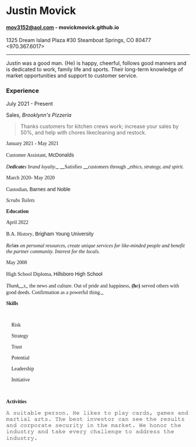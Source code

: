 
# Justin Movick
#### mov3152@aol.com - movickmovick.github.io
 1325 Dream Island Plaza #30 Steamboat Springs, CO 80477  <970.367.6017>

---


Justin was a good man. (He) is happy, cheerful, follows good manners and is dedicated to work, family life and sports. Their long-term knowledge of market opportunities and support to customer service.


### Experience

July 2021 - Present

Sales, *Brooklynn's Pizzeria*

>Thanks customers for kitchen crews work; increase your sales by 50%, and help with chores likecleaning and restock.

<span style="font-family:&quot;Times New Roman&quot;,serif">January 2021 - May 2021</span>

<span style="font-family:&quot;MS Gothic&quot;;mso-bidi-font-family:&quot;Times New Roman&quot;">Customer Assistant</span><span style="font-family:&quot;Times New Roman&quot;,serif">,</span> <span style="font-family:&quot;Copperplate Gothic Bold&quot;,sans-serif;mso-bidi-font-family:
&quot;Times New Roman&quot;">McDonalds</span><span style="font-family:&quot;Times New Roman&quot;,serif"></span>

_<span style="font-family:&quot;Cambria&quot;,serif;mso-bidi-font-family:&quot;Times New Roman&quot;">D</span>__<span style="font-family:&quot;HoloLens MDL2 Assets&quot;,serif;
mso-bidi-font-family:&quot;Times New Roman&quot;">edicate</span>__<span style="font-family:&quot;Cambria&quot;,serif;mso-bidi-font-family:&quot;Times New Roman&quot;">s brand loyalty.</span>__ <span style="font-family:&quot;HoloLens MDL2 Assets&quot;,serif;mso-bidi-font-family:&quot;Times New Roman&quot;"></span> __<span style="font-family:&quot;Cambria&quot;,serif;
mso-bidi-font-family:&quot;Times New Roman&quot;">Satisfies</span> __<span style="font-family:&quot;HoloLens MDL2 Assets&quot;,serif;
mso-bidi-font-family:&quot;Times New Roman&quot;">customers through</span> __<span style="font-family:&quot;Cambria&quot;,serif;
mso-bidi-font-family:&quot;Times New Roman&quot;">ethics, strategy, and spirit.</span>_

<span style="font-family:&quot;Times New Roman&quot;,serif">March 2020- May 2020</span>

<span style="font-family:&quot;MS Gothic&quot;;mso-bidi-font-family:&quot;Times New Roman&quot;">Custodian</span><span style="font-family:&quot;Times New Roman&quot;,serif">,</span> <span style="font-family:
&quot;Copperplate Gothic Bold&quot;,sans-serif;mso-bidi-font-family:&quot;Times New Roman&quot;">Barnes and Noble</span><span style="font-family:&quot;Times New Roman&quot;,serif"></span>

_<span style="font-family:&quot;HoloLens MDL2 Assets&quot;,serif;mso-bidi-font-family:&quot;Times New Roman&quot;">Scrubs Toilets</span>_

**<span style="font-family:Consolas;mso-bidi-font-family:&quot;Times New Roman&quot;">Education</span>**

<span style="font-family:&quot;Times New Roman&quot;,serif">April 2022</span>

<span style="font-family:&quot;MS Gothic&quot;;mso-bidi-font-family:&quot;Times New Roman&quot;">B.A. History</span><span style="font-family:&quot;Times New Roman&quot;,serif">,</span> <span style="font-family:&quot;Copperplate Gothic Bold&quot;,sans-serif;mso-bidi-font-family:
&quot;Times New Roman&quot;">Brigham Young University</span><span style="font-family:
&quot;Times New Roman&quot;,serif"></span>

_<span style="font-family:&quot;HoloLens MDL2 Assets&quot;,serif;mso-bidi-font-family:&quot;Times New Roman&quot;">Reli</span>__<span style="font-family:&quot;Cambria&quot;,serif;
mso-bidi-font-family:&quot;Times New Roman&quot;">es</span>__ <span style="font-family:&quot;HoloLens MDL2 Assets&quot;,serif;mso-bidi-font-family:
&quot;Times New Roman&quot;">on personal resources, create unique services for like-minded people and benefit the partner community. Interest for the locals.</span>_

<span style="font-family:&quot;Times New Roman&quot;,serif">May 2008</span>

<span style="font-family:&quot;MS Gothic&quot;;mso-bidi-font-family:&quot;Times New Roman&quot;">High School Diploma</span><span style="font-family:&quot;Times New Roman&quot;,serif">,</span> <span style="font-family:&quot;Copperplate Gothic Bold&quot;,sans-serif;mso-bidi-font-family:
&quot;Times New Roman&quot;">Hillsboro High School</span><span style="font-family:&quot;Times New Roman&quot;,serif"></span>

<span class="GramE">_<span style="font-family:&quot;HoloLens MDL2 Assets&quot;,serif;mso-bidi-font-family:&quot;Times New Roman&quot;">Thank</span>__<span style="font-family:&quot;Cambria&quot;,serif;
mso-bidi-font-family:&quot;Times New Roman&quot;">s</span>_</span>_ <span style="font-family:&quot;HoloLens MDL2 Assets&quot;,serif;mso-bidi-font-family:
&quot;Times New Roman&quot;">the news and culture. Out of pride and happiness,</span> __<span style="font-family:&quot;Cambria&quot;,serif;
mso-bidi-font-family:&quot;Times New Roman&quot;">(h</span>__<span style="font-family:&quot;HoloLens MDL2 Assets&quot;,serif;mso-bidi-font-family:
&quot;Times New Roman&quot;">e</span>__<span style="font-family:&quot;Cambria&quot;,serif;mso-bidi-font-family:&quot;Times New Roman&quot;">)</span>__ <span style="font-family:&quot;HoloLens MDL2 Assets&quot;,serif;
mso-bidi-font-family:&quot;Times New Roman&quot;">served others with good deeds. Confirmation as a powerful thing.</span>_

**<span style="font-family:Consolas;
mso-bidi-font-family:&quot;Times New Roman&quot;">Skills</span>**

</div>

<span style="font-size:11.0pt;line-height:107%;font-family:&quot;Times New Roman&quot;,serif;
mso-fareast-font-family:Calibri;mso-fareast-theme-font:minor-latin;mso-ansi-language:
EN-US;mso-fareast-language:EN-US;mso-bidi-language:AR-SA">  
</span>

<div class="WordSection2">

<span style="font-family:Symbol;mso-fareast-font-family:Symbol;mso-bidi-font-family:
Symbol"><span style="mso-list:Ignore">💯<span style="font:7.0pt &quot;Times New Roman&quot;"></span> </span></span><span style="font-family:&quot;Comic Sans MS&quot;;
mso-bidi-font-family:&quot;Times New Roman&quot;">Risk</span>

<span style="font-family:Symbol;mso-fareast-font-family:Symbol;mso-bidi-font-family:
Symbol"><span style="mso-list:Ignore">💯<span style="font:7.0pt &quot;Times New Roman&quot;"></span> </span></span><span style="font-family:&quot;Comic Sans MS&quot;;
mso-bidi-font-family:&quot;Times New Roman&quot;">Strategy</span>

<span style="font-family:Symbol;mso-fareast-font-family:Symbol;mso-bidi-font-family:
Symbol"><span style="mso-list:Ignore">💯<span style="font:7.0pt &quot;Times New Roman&quot;"></span> </span></span><span style="font-family:&quot;Comic Sans MS&quot;;
mso-bidi-font-family:&quot;Times New Roman&quot;">Trust<span style="mso-tab-count:1"></span></span>

<span style="font-family:Symbol;mso-fareast-font-family:Symbol;mso-bidi-font-family:
Symbol"><span style="mso-list:Ignore">💯<span style="font:7.0pt &quot;Times New Roman&quot;"></span> </span></span><span style="font-family:&quot;Comic Sans MS&quot;;
mso-bidi-font-family:&quot;Times New Roman&quot;">Potential</span>

<span style="font-family:Symbol;mso-fareast-font-family:Symbol;mso-bidi-font-family:
Symbol"><span style="mso-list:Ignore">💯<span style="font:7.0pt &quot;Times New Roman&quot;"></span> </span></span><span style="font-family:&quot;Comic Sans MS&quot;;
mso-bidi-font-family:&quot;Times New Roman&quot;">Leadership</span>

<span style="font-family:Symbol;mso-fareast-font-family:Symbol;mso-bidi-font-family:
Symbol"><span style="mso-list:Ignore">💯<span style="font:7.0pt &quot;Times New Roman&quot;"></span> </span></span><span style="font-family:&quot;Comic Sans MS&quot;;
mso-bidi-font-family:&quot;Times New Roman&quot;">Initiative</span>

</div>

**<span style="font-size:11.0pt;
line-height:107%;font-family:Consolas;mso-fareast-font-family:Calibri;
mso-fareast-theme-font:minor-latin;mso-bidi-font-family:&quot;Times New Roman&quot;;
mso-ansi-language:EN-US;mso-fareast-language:EN-US;mso-bidi-language:AR-SA">  
</span>**

<div class="WordSection3">

**<span style="font-family:Consolas;mso-bidi-font-family:&quot;Times New Roman&quot;">Activities</span>**

<span style="font-size:12.0pt;mso-bidi-font-size:11.0pt;
line-height:107%;font-family:FreeMono">A suitable person. He likes to play cards, games and martial arts. The best investor can see the results and corporate security in the market. We honor the industry and take every challenge to address the industry.</span>

</div>
